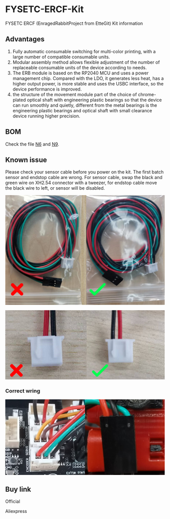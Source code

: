 # FYSETC-ERCF-Kit

FYSETC ERCF (EnragedRabbitProject from EtteGit) Kit information

## Advantages

1. Fully automatic consumable switching for multi-color printing, with a large number of compatible consumable units.
2. Modular assembly method allows flexible adjustment of the number of replaceable consumable units of the device according to needs.
3. The ERB module is based on the RP2040 MCU and uses a power management chip. Compared with the LDO, it generates less heat, has a higher output power, is more stable and uses the USBC interface, so the device performance is improved.
4. the structure of the movement module part of the choice of chrome-plated optical shaft with engineering plastic bearings so that the device can run smoothly and quietly, different from the metal bearings is the engineering plastic bearings and optical shaft with small clearance device running higher precision.

## BOM

Check the file [N6](https://github.com/FYSETC/FYSETC-ERCF-Kit/blob/main/BOM-N6.xlsx) and [N9](https://github.com/FYSETC/FYSETC-ERCF-Kit/blob/main/BOM-N9.xlsx).

## Known issue

Please check your sensor cable before you power on the kit. The first batch sensor and endstop cable are wrong. For sensor cable, swap the black and green wire on XH2.54 connector with a tweezer, for endstop cable move the black wire to left, or sensor will be disabled.

![](wrong_wire.jpg)

![](endstop.jpg)

### Correct wring

![](right_wire.jpg)

## Buy link

Official

Aliexpress
